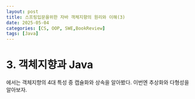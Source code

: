 ```yaml
---
layout: post
title: 스프링입문을위한 자바 객체지향의 원리와 이해(3)
date: 2025-05-04
categories: [CS, OOP, SWE,BookReview]
tags: [Java]
---
```


# 3. 객체지향과 Java
<!--
[이전 포스팅-스프링입문을위한 자바 객체지향의 원리와 이해(2)](https://younghoney.github.io/posts/%EC%8A%A4%ED%94%84%EB%A7%81%EC%9E%85%EB%AC%B8%EC%9D%84_%EC%9C%84%ED%95%9C_%EC%9E%90%EB%B0%94_%EA%B0%9D%EC%B2%B4%EC%A7%80%ED%96%A5%EC%9D%98_%EC%9B%90%EB%A6%AC%EC%99%80%EC%9D%B4%ED%95%B4(2)/)
-->
에서는 객체지향의 4대 특성 중 캡슐화와 상속을 알아봤다. 이번엔 추상화와 다형성을 알아보자.



